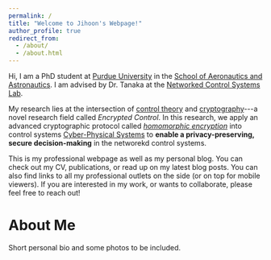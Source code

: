 ```yaml
---
permalink: /
title: "Welcome to Jihoon's Webpage!"
author_profile: true
redirect_from: 
  - /about/
  - /about.html
---
```


Hi, I am a PhD student at [Purdue University](https://www.purdue.edu/) in the [School of Aeronautics and Astronautics](https://engineering.purdue.edu/AAE). I am advised by Dr. Tanaka at the [Networked Control Systems Lab](https://networked-control-systems-lab.github.io/).

My research lies at the intersection of [control theory](https://en.wikipedia.org/wiki/Control_theory) and [cryptography](https://en.wikipedia.org/wiki/Cryptography)---a novel research field called <em>Encrypted Control</em>. In this research, we apply an advanced cryptographic protocol called <em>[homomorphic encryption](https://en.wikipedia.org/wiki/Homomorphic_encryption)</em> into control systems [Cyber-Physical Systems](https://www.nsf.gov/funding/opportunities/cps-cyber-physical-systems) to **enable a privacy-preserving, secure decision-making** in the networekd control systems.

This is my professional webpage as well as my personal blog.
You can check out my CV, publications, or read up on my latest blog posts.
You can also find links to all my professional outlets on the side (or on top for mobile viewers).
If you are interested in my work, or wants to collaborate, please feel free to reach out!

About Me
======
Short personal bio and some photos to be included.